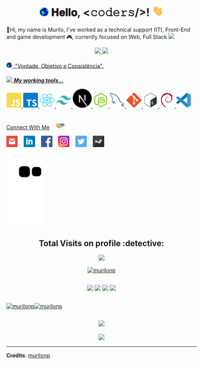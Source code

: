 <h1 align="center">
  <a target="_blank">
    <img src="https://github.com/murilonp/murilonp/blob/main/GIF/Earth.gif" width="24px" style="max-width:100%;">
  </a>
  𝐇𝐞𝐥𝐥𝐨, &lt;𝚌𝚘𝚍𝚎𝚛𝚜/&gt;!
  <a target="_blank">
    <img src="https://github.com/murilonp/murilonp/blob/main/GIF/Hi.gif" width="30px" />
  </a>
</h1>

📌Hi, my name is Murilo, I've worked as a technical support (IT), Front-End and game development 🎮, currently focused on Web, Full Stack <img src = "https://media2.giphy.com/media/QssGEmpkyEOhBCb7e1/giphy.gif?cid=ecf05e47a0n3gi1bfqntqmob8g9aid1oyj2wr3ds3mg700bl&rid=giphy.gif" width = 16px>
  
<div align="center">
  <a href="https://github.com/murilonp">
  <img height="180em" src="https://github-readme-stats.vercel.app/api?username=murilonp&show_icons=true&border_color=61FFCA&title_color=61FFCA&amp&icon_color=61FFCA&amp&text_color=A277FF&amp&bg_color=15141B&include_all_commits=true&count_private=true">
  <img height="180em" src="https://github-readme-stats.vercel.app/api/top-langs/?username=murilonp&layout=compact&langs_count=6&text_color=A394F0&bg_color=15141B&title_color=61FFCA&border_color=61FFCA">
</div>

####

<div>
  <img src="https://github.com/murilonp/murilonp/blob/main/GIF/Earth.gif" width="15px" style="max-width:100%;">
  &nbsp;"Vontade, Objetivo e Consistência".
</div>

####
  
<img src="https://media.giphy.com/media/iY8CRBdQXODJSCERIr/giphy.gif" width="30px">&nbsp;***My working tools...***
  
<div style="display: inline_block">
  <code><img alt="Murilo-Js" height="40" width="40" src="https://raw.githubusercontent.com/devicons/devicon/master/icons/javascript/javascript-plain.svg"></code>
  <code><img alt="Murilo-Ts" height="40" width="40" src="https://raw.githubusercontent.com/devicons/devicon/master/icons/typescript/typescript-plain.svg"></code>
  <code><img alt="Murilo-React" height="40" width="40" src="https://raw.githubusercontent.com/devicons/devicon/master/icons/react/react-original.svg"></code>
  <code><img alt="Murilo-tailwindcss" height="40" width="40" src="https://github.com/devicons/devicon/blob/master/icons/tailwindcss/tailwindcss-plain.svg"></code>
  <code><img alt="Murilo-Nextjs" height="50" width="50" src="https://raw.githubusercontent.com/devicons/devicon/master/icons/nextjs/nextjs-original.svg"></code>
  <code><img alt="Murilo-Nodejs" height="40" width="40" src="https://raw.githubusercontent.com/devicons/devicon/master/icons/nodejs/nodejs-original.svg"></code>
  <code><img alt="Murilo-Mysql" height="40" width="40" src="https://raw.githubusercontent.com/devicons/devicon/master/icons/mysql/mysql-original.svg"></code>
  <code><img alt="Murilo-Git" height="40" width="40" src="https://raw.githubusercontent.com/devicons/devicon/master/icons/git/git-original.svg"></code>
  <code><img alt="Murilo-Bash" height="40" width="40" src="https://raw.githubusercontent.com/devicons/devicon/master/icons/bash/bash-original.svg"></code>
  <code><img alt="Murilo-Debian" height="40" width="40" src="https://raw.githubusercontent.com/devicons/devicon/master/icons/debian/debian-original.svg"></code>
  <code><img alt="Murilo-VSCode" height="40" width="40" src="https://raw.githubusercontent.com/devicons/devicon/master/icons/vscode/vscode-original.svg"></code>
</div>
  
##
  
Connect With Me<img src="https://github.com/murilonp/murilonp/blob/main/GIF/Handshake.gif" height="25px" style="max-width:100%;">
  
<div style="display: inline_block">
  <a href = "mailto:murilloprado457@gmail.com"><code><img height="30" src="https://raw.githubusercontent.com/murilonp/murilonp/main/SVG/gmail3.svg" target="_blank"></code><a/>
  &nbsp;&nbsp;
  <a href = "https://www.linkedin.com/in/murilo-prado-473162205"><code><img height="30" src="https://raw.githubusercontent.com/murilonp/murilonp/main/SVG/linkedin3.svg" target="_blank"></code><a/>
  &nbsp;&nbsp;
  <a href = "https://www.facebook.com/murilo.prado.73"><code><img height="30" src="https://raw.githubusercontent.com/murilonp/murilonp/main/SVG/facebook.svg" target="_blank"></code><a/>
  &nbsp;&nbsp;
  <a href = "https://www.instagram.com/murilloprado_"><code><img height="30" src="https://raw.githubusercontent.com/murilonp/murilonp/main/SVG/instagram3.svg" target="_blank"></code><a/>
  &nbsp;&nbsp;
  <a href = "#"><code><img height="30" src="https://raw.githubusercontent.com/murilonp/murilonp/main/SVG/twitter2.svg" target="_blank"></code><a/>
  &nbsp;&nbsp;
  <a href = "https://steamcommunity.com/profiles/76561198293528191/"><code><img height="30" src="https://github.com/murilonp/murilonp/blob/main/SVG/steam4.svg" target="_blank"></code><a/>
  &nbsp;&nbsp;
</div>
    
![Snake animation](https://github.com/murilonp/murilonp/blob/output/github-contribution-grid-snake.svg)
    
<h2 align="center"> 
  Total Visits on profile :detective: <br>
</h2>
    
<p align="center"> 
   <img src="https://profile-counter.glitch.me/murilonp/count.svg">
</p>

<p align="center"> <a href="https://github.com/ryo-ma/github-profile-trophy"><img src="https://github-profile-trophy.vercel.app/?username=murilonp&theme=dracula&column=6" alt="murilonp" /></a> </p>
    
##
    
<div align="center">
  <a href="https://github.com/murilonp/tela-de-cadastro"><img height="120em" src="https://github-readme-stats.vercel.app/api/pin/?username=murilonp&repo=tela-de-cadastro&text_color=A394F0&bg_color=15141B&title_color=61FFCA&border_color=61FFCA"></a>
  <a href="https://github.com/murilonp/api-restful-ts"><img height="120em" src="https://github-readme-stats.vercel.app/api/pin/?username=murilonp&repo=api-restful-ts&text_color=A394F0&bg_color=15141B&title_color=61FFCA&border_color=61FFCA"></a>
  <a href="https://github.com/murilonp/todo-list-react"><img height="120em" src="https://github-readme-stats.vercel.app/api/pin/?username=murilonp&repo=todo-list-react&text_color=A394F0&bg_color=15141B&title_color=61FFCA&border_color=61FFCA"></a>
  <a href="https://github.com/murilonp/nlw-heat"><img height="120em" src="https://github-readme-stats.vercel.app/api/pin/?username=murilonp&repo=nlw-heat&text_color=A394F0&bg_color=15141B&title_color=61FFCA&border_color=61FFCA"></a>
</div>
    
##

<div style="display: flex" align="center">
  <a href="https://github.com/murilonp"><img src="https://github-profile-summary-cards.vercel.app/api/cards/profile-details?username=murilonp&theme=github_dark&hide_border=true" height="180em" alt="murilonp"/></a>
  <a href="https://github.com/murilonp"><img src="http://github-profile-summary-cards.vercel.app/api/cards/productive-time?username=vn7n24fzkq&theme=github_dark&utcOffset=8" height="180em" alt="murilonp"/></a>
</div>

##

<div align="center">
  <img src="https://github-readme-streak-stats.herokuapp.com?user=murilonp&theme=dracula&border_radius=4.6&stroke=A394F0&ring=A394F0&background=15141B&fire=61FFCA&border=61FFCA&currStreakNum=A394F0&sideNums=A394F0&currStreakLabel=A394F0&sideLabels=A394F0&dates=61FFCA">
</div>
<br/>
<div align="center">
  <img src="https://activity-graph.herokuapp.com/graph?username=murilonp&bg_color=15141B&color=61FFCA&line=A394F0&point=61FFCA&hide_border=true&area=true">
</div>
    
-----
**Credits**: [murilonp](https://github.com/murilonp)
